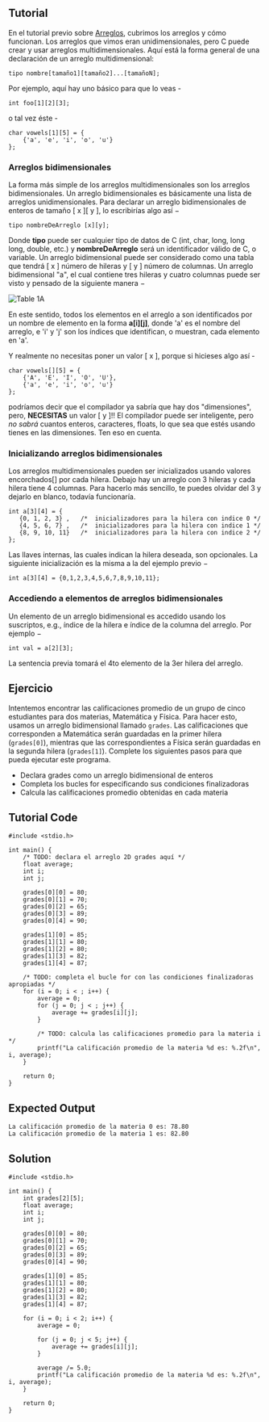 Tutorial
--------

En el tutorial previo sobre [Arreglos](https://www.learn-c.org/es/Arrays), cubrimos los arreglos y cómo funcionan. Los arreglos que vimos eran unidimensionales, pero C puede crear y usar arreglos multidimensionales. Aquí está la forma general de una declaración de un arreglo multidimensional:

	tipo nombre[tamaño1][tamaño2]...[tamañoN];

Por ejemplo, aquí hay uno básico para que lo veas -

	int foo[1][2][3];

o tal vez éste -

	char vowels[1][5] = {
		{'a', 'e', 'i', 'o', 'u'}
	};

### Arreglos bidimensionales

La forma más simple de los arreglos multidimensionales son los arreglos bidimensionales. Un arreglo bidimensionales es básicamente una lista de arreglos unidimensionales. Para declarar un arreglo bidimensionales de enteros de tamaño [ x ][ y ], lo escribirías algo así −

	tipo nombreDeArreglo [x][y];

Donde __tipo__ puede ser cualquier tipo de datos de C (int, char, long, long long, double, etc.) y __nombreDeArreglo__ será un identificador válido de C, o variable. Un arreglo bidimensional puede ser considerado como una tabla que tendrá [ x ] número de hileras y [ y ] número de columnas. Un arreglo bidimensional "a", el cual contiene tres hileras y cuatro columnas puede ser visto y pensado de la siguiente manera −

![Table 1A](https://www.tutorialspoint.com/cprogramming/images/two_dimensional_arrays.jpg)

En este sentido, todos los elementos en el arreglo a son identificados por un nombre de elemento en la forma __a[i][j]__, donde 'a' es el nombre del arreglo, e 'i' y 'j' son los índices que identifican, o muestran, cada elemento en 'a'.

Y realmente no necesitas poner un valor [ x ], porque si hicieses algo así -

	char vowels[][5] = {
		{'A', 'E', 'I', 'O', 'U'},
		{'a', 'e', 'i', 'o', 'u'}
	};

podríamos decir que el compilador ya sabría que hay dos "dimensiones", pero, __NECESITAS__ un valor [ y ]!! El compilador puede ser inteligente, pero _no sabrá_ cuantos enteros, caracteres, floats, lo que sea que estés usando tienes en las dimensiones. Ten eso en cuenta.

### Inicializando arreglos bidimensionales

Los arreglos multidimensionales pueden ser inicializados usando valores encorchados[] por cada hilera. Debajo hay un arreglo con 3 hileras y cada hilera tiene 4 columnas. Para hacerlo más sencillo, te puedes olvidar del 3 y dejarlo en blanco, todavía funcionaría.

	int a[3][4] = {  
	   {0, 1, 2, 3} ,   /*  inicializadores para la hilera con indice 0 */
	   {4, 5, 6, 7} ,   /*  inicializadores para la hilera con indice 1 */
	   {8, 9, 10, 11}   /*  inicializadores para la hilera con indice 2 */
	};

Las llaves internas, las cuales indican la hilera deseada, son opcionales. La siguiente inicialización es la misma a la del ejemplo previo −

	int a[3][4] = {0,1,2,3,4,5,6,7,8,9,10,11};

### Accediendo a elementos de arreglos bidimensionales

Un elemento de un arreglo bidimensional es accedido usando los suscriptos, e.g., índice de la hilera e índice de la columna del arreglo. Por ejemplo −

	int val = a[2][3];

La sentencia previa tomará el 4to elemento de la 3er hilera del arreglo.

Ejercicio
--------

Intentemos encontrar las calificaciones promedio de un grupo de cinco estudiantes para dos materias, Matemática y Física. Para hacer esto, usamos un arreglo bidimensional llamado ```grades```. Las calificaciones que corresponden a Matemática serán guardadas en la primer hilera (```grades[0]```), mientras que las correspondientes a Física serán guardadas en la segunda hilera (```grades[1]```). Complete los siguientes pasos para que pueda ejecutar este programa.

- Declara grades como un arreglo bidimensional de enteros
- Completa los bucles for especificando sus condiciones finalizadoras
- Calcula las calificaciones promedio obtenidas en cada materia

Tutorial Code
-------------

	#include <stdio.h>

	int main() {
		/* TODO: declara el arreglo 2D grades aquí */
		float average;
		int i;
		int j;

		grades[0][0] = 80;
		grades[0][1] = 70;
		grades[0][2] = 65;
		grades[0][3] = 89;
		grades[0][4] = 90;

		grades[1][0] = 85;
		grades[1][1] = 80;
		grades[1][2] = 80;
		grades[1][3] = 82;
		grades[1][4] = 87;

		/* TODO: completa el bucle for con las condiciones finalizadoras apropiadas */
		for (i = 0; i < ; i++) {
			average = 0;
			for (j = 0; j < ; j++) {
				average += grades[i][j];
			}

			/* TODO: calcula las calificaciones promedio para la materia i */
			printf("La calificación promedio de la materia %d es: %.2f\n", i, average);
		}

		return 0;
	}


Expected Output
---------------

    La calificación promedio de la materia 0 es: 78.80
    La calificación promedio de la materia 1 es: 82.80

Solution
--------

	#include <stdio.h>

	int main() {
		int grades[2][5];
		float average;
		int i;
		int j;

		grades[0][0] = 80;
		grades[0][1] = 70;
		grades[0][2] = 65;
		grades[0][3] = 89;
		grades[0][4] = 90;

		grades[1][0] = 85;
		grades[1][1] = 80;
		grades[1][2] = 80;
		grades[1][3] = 82;
		grades[1][4] = 87;

		for (i = 0; i < 2; i++) {
			average = 0;
			
			for (j = 0; j < 5; j++) {
				average += grades[i][j];
			}

			average /= 5.0;
			printf("La calificación promedio de la materia %d es: %.2f\n", i, average);
		}

		return 0;
	}
